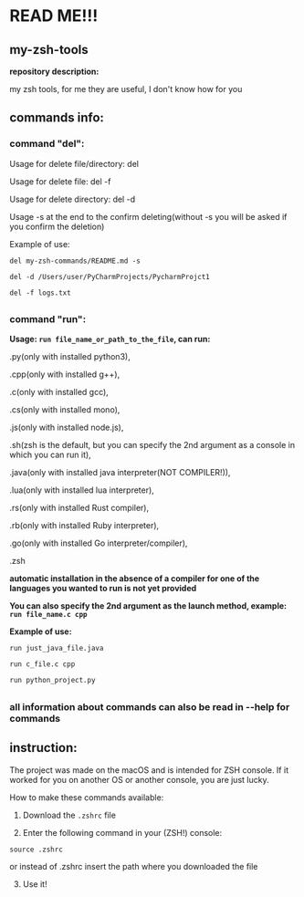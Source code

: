# READ ME!!!
## my-zsh-tools
**repository description:**

my zsh tools, for me they are useful, I don't know how for you
##
## commands info:
### command \"del\":
Usage for delete file/directory: del <your file or directory>

Usage for delete file: del -f <path to the file>

Usage for delete directory: del -d <path to the directory>

Usage -s at the end to the confirm deleting(without -s you will be asked if you confirm the deletion)

Example of use:

`del my-zsh-commands/README.md -s`

`del -d /Users/user/PyCharmProjects/PycharmProjct1`

`del -f logs.txt`

##
### command \"run\":
**Usage: `run file_name_or_path_to_the_file`, can run:**

.py(only with installed python3),

.cpp(only with installed g++),

.c(only with installed gcc),

.cs(only with installed mono),

.js(only with installed node.js),

.sh(zsh is the default, but you can specify the 2nd argument as a console in which you can run it),

.java(only with installed java interpreter(NOT COMPILER!)),

.lua(only with installed lua interpreter),

.rs(only with installed Rust compiler),

.rb(only with installed Ruby interpreter),

.go(only with installed Go interpreter/compiler),

.zsh

**automatic installation in the absence of a compiler for one of the languages ​​you wanted to run is not yet provided**

**You can also specify the 2nd argument as the launch method, example: `run file_name.c cpp`**

**Example of use:**

`run just_java_file.java`

`run c_file.c cpp`

`run python_project.py`
##
### all information about commands can also be read in --help for commands
##
## instruction:
The project was made on the macOS and is intended for ZSH console. If it worked for you on another OS or another console, you are just lucky.

How to make these commands available:

1. Download the `.zshrc` file

2. Enter the following command in your (ZSH!) console:

`source .zshrc`

or instead of .zshrc insert the path where you downloaded the file

3. Use it!
